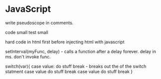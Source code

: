 # JavaScript
write pseudoscope in comments.

code small test small

hard code in html first before injecting html with javascript

setInterval(myFunc, delay)  - calls a function after a delay forever. delay in ms. don't invoke func.

switch(var){
    case value:
        do stuff
        break   - breaks out the of the switch statment
    case value
        do stuff
        break
    case value
        do stuff 
        break
}

